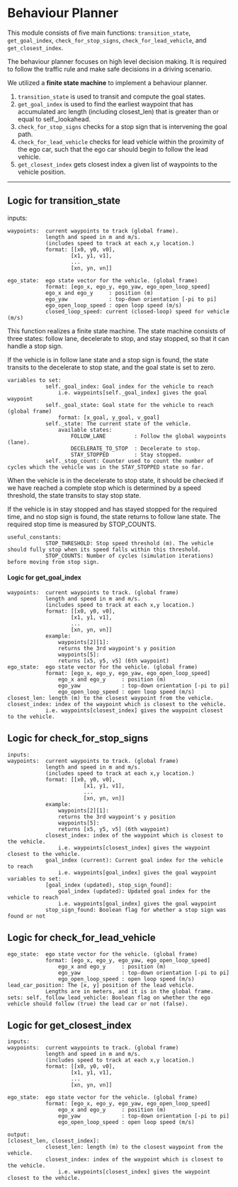 # Behaviour Planner

This module consists of five main functions: `transition_state`, `get_goal_index`, `check_for_stop_signs`, `check_for_lead_vehicle`, and `get_closest_index`. 

The behaviour planner focuses on high level decision making. It is required to follow the traffic rule and make safe decisions in a driving scenario. 

We utilized a **finite state machine** to implement a behaviour planner. 

1. `transition_state` is used to transit and compute the goal states.
2. `get_goal_index` is used to find the earliest waypoint that has accumulated arc length (including closest_len) that is greater than or equal to self._lookahead.
3. `check_for_stop_signs` checks for a stop sign that is intervening the goal path.
4. `check_for_lead_vehicle` checks for lead vehicle within the proximity of the ego car, such that the ego car should begin to follow the lead vehicle.
5. `get_closest_index` gets closest index a given list of waypoints to the vehicle position.
---
## Logic for transition_state
inputs:

    waypoints:  current waypoints to track (global frame).
                length and speed in m and m/s.
                (includes speed to track at each x,y location.)
                format: [[x0, y0, v0],
                        [x1, y1, v1],
                        ...
                        [xn, yn, vn]]

    ego_state:  ego state vector for the vehicle. (global frame)
                format: [ego_x, ego_y, ego_yaw, ego_open_loop_speed]
                ego_x and ego_y     : position (m)
                ego_yaw             : top-down orientation [-pi to pi]
                ego_open_loop_speed : open loop speed (m/s)
                closed_loop_speed: current (closed-loop) speed for vehicle (m/s)

This function realizes a finite state machine. The state machine consists of three states: follow lane, decelerate to stop, and stay stopped, so that it can handle a stop sign.

If the vehicle is in follow lane state and a stop sign is found, the state transits to the decelerate to stop state, and the goal state is set to zero. 

    variables to set:
                self._goal_index: Goal index for the vehicle to reach
                    i.e. waypoints[self._goal_index] gives the goal waypoint
                self._goal_state: Goal state for the vehicle to reach (global frame)
                    format: [x_goal, y_goal, v_goal]
                self._state: The current state of the vehicle.
                    available states:
                        FOLLOW_LANE         : Follow the global waypoints (lane).
                        DECELERATE_TO_STOP  : Decelerate to stop.
                        STAY_STOPPED        : Stay stopped.
                self._stop_count: Counter used to count the number of cycles which the vehicle was in the STAY_STOPPED state so far.

When the vehicle is in the decelerate to stop state, it should be checked if we have reached a complete stop which is determined by a speed threshold, the state transits to stay stop state.

If the vehicle is in stay stopped and has stayed stopped for the required time, and no stop sign is found, the state returns to follow lane state. The required stop time is measured by STOP_COUNTS.

    useful_constants:
                STOP_THRESHOLD: Stop speed threshold (m). The vehicle should fully stop when its speed falls within this threshold.
                STOP_COUNTS: Number of cycles (simulation iterations) before moving from stop sign.
#### Logic for get_goal_index
    waypoints:  current waypoints to track. (global frame)
                length and speed in m and m/s.
                (includes speed to track at each x,y location.)
                format: [[x0, y0, v0],
                        [x1, y1, v1],
                        ...
                        [xn, yn, vn]]
                example:
                    waypoints[2][1]:
                    returns the 3rd waypoint's y position
                    waypoints[5]:
                    returns [x5, y5, v5] (6th waypoint)
    ego_state:  ego state vector for the vehicle. (global frame)
                format: [ego_x, ego_y, ego_yaw, ego_open_loop_speed]
                    ego_x and ego_y     : position (m)
                    ego_yaw             : top-down orientation [-pi to pi]
                    ego_open_loop_speed : open loop speed (m/s)
    closest_len: length (m) to the closest waypoint from the vehicle.
    closest_index: index of the waypoint which is closest to the vehicle.
                i.e. waypoints[closest_index] gives the waypoint closest to the vehicle.
## Logic for check_for_stop_signs
    inputs:
    waypoints:  current waypoints to track. (global frame)
                length and speed in m and m/s.
                (includes speed to track at each x,y location.)
                format: [[x0, y0, v0],
                            [x1, y1, v1],
                            ...
                            [xn, yn, vn]]
                example:
                    waypoints[2][1]:
                    returns the 3rd waypoint's y position
                    waypoints[5]:
                    returns [x5, y5, v5] (6th waypoint)
                closest_index: index of the waypoint which is closest to the vehicle.
                    i.e. waypoints[closest_index] gives the waypoint closest to the vehicle.
                goal_index (current): Current goal index for the vehicle to reach
                    i.e. waypoints[goal_index] gives the goal waypoint
    variables to set:
                [goal_index (updated), stop_sign_found]:
                    goal_index (updated): Updated goal index for the vehicle to reach
                    i.e. waypoints[goal_index] gives the goal waypoint
                stop_sign_found: Boolean flag for whether a stop sign was found or not
## Logic for check_for_lead_vehicle
    ego_state:  ego state vector for the vehicle. (global frame)
                format: [ego_x, ego_y, ego_yaw, ego_open_loop_speed]
                    ego_x and ego_y     : position (m)
                    ego_yaw             : top-down orientation [-pi to pi]
                    ego_open_loop_speed : open loop speed (m/s)
    lead_car_position: The [x, y] position of the lead vehicle.
                Lengths are in meters, and it is in the global frame.
    sets: self._follow_lead_vehicle: Boolean flag on whether the ego vehicle should follow (true) the lead car or not (false).

## Logic for get_closest_index
    inputs:
    waypoints:  current waypoints to track. (global frame)
                length and speed in m and m/s.
                (includes speed to track at each x,y location.)
                format: [[x0, y0, v0],
                        [x1, y1, v1],
                        ...
                        [xn, yn, vn]]

    ego_state:  ego state vector for the vehicle. (global frame)
                format: [ego_x, ego_y, ego_yaw, ego_open_loop_speed]
                    ego_x and ego_y     : position (m)
                    ego_yaw             : top-down orientation [-pi to pi]
                    ego_open_loop_speed : open loop speed (m/s)

    output:
    [closest_len, closest_index]:
                closest_len: length (m) to the closest waypoint from the vehicle.
                closest_index: index of the waypoint which is closest to the vehicle.
                    i.e. waypoints[closest_index] gives the waypoint closest to the vehicle.